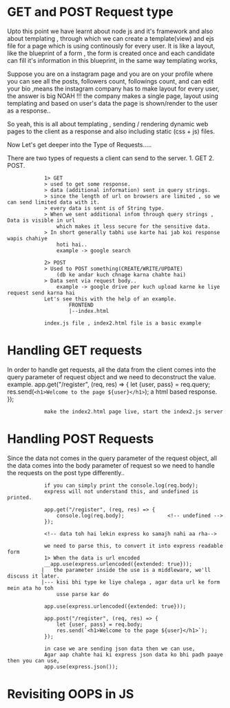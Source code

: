 # GET and POST Request type
Upto this point we have learnt about node js and it's framework and also about templating , through which we can create a template(view) and ejs file for a page which is using continously for every user.
It is like a layout, like the blueprint of a form , the form is created once and each candidate can fill it's information in this blueprint, in the same way templating works, 

Suppose you are on a instagram page and you are on your profile where you can see all the posts, followers count, followings count, and can edit your bio ,means the instagram company has to make layout for every user, the answer is big NOAH !!! the company makes a single page, layout using templating and based on user's data the page is shown/render to the user as a response..

So yeah, this is all about templating , sending / rendering dynamic web pages to the client as a response and also including static (css + js) files.

Now Let's get deeper into the Type of Requests.....

There are two types of requests a client can send to the server.
                1. GET  2. POST.

                1> GET
                > used to get some response.
                > data (additional information) sent in query strings.
                > since the length of url on browsers are limited , so we can send limited data with it.
                > every data is sent is of String type.
                > When we sent additional infom through query strings , Data is visible in url 
                    which makes it less secure for the sensitive data.
                > In short generally tabhi use karte hai jab koi response wapis chahiye 
                    hoti hai..
                    example -> google search

                2> POST 
                > Used to POST something(CREATE/WRITE/UPDATE)
                    (db ke andar kuch chnage karna chahte hai)
                > Data sent via request body..
                    example -> google drive per kuch upload karne ke liye request send karna hai
                Let's see this with the help of an example.
                        FRONTEND
                        |--index.html
                
                index.js file , index2.html file is a basic example 

# Handling GET requests
In order to handle get requests, all the data from the client comes into the query parameter of request object and we need to deconstruct the value.
                example.
                app.get("/register", (req, res) => {
                    let {user, pass} = req.query;
                    res.send(`<h1>Welcome to the page ${user}</h1>`);  a html based response.
                });

                make the index2.html page live, start the index2.js server

# Handling POST Requests
Since the data not comes in the query parameter of the request object, all the data comes into the body parameter of request so we need to handle the requests on the post type differently..

                if you can simply print the console.log(req.body);
                express will not understand this, and undefined is printed.

                app.get("/register", (req, res) => {
                    console.log(req.body);              <!-- undefined -->
                });
                
                <!-- data toh hai lekin express ko samajh nahi aa rha-->
                
                we need to parse this, to convert it into express readable form 
                1> When the data is url encoded
                __app.use(express.urlencoded({extended: true}));
               |   the parameter inside the use is a middleware, we'll discuss it later.
               |--- kisi bhi type ke liye chalega , agar data url ke form mein ata ho toh 
                    usse parse kar do   

                app.use(express.urlencoded({extended: true}));

                app.post("/register", (req, res) => {
                    let {user, pass} = req.body;
                    res.send(`<h1>Welcome to the page ${user}</h1>`);
                });

                in case we are sending json data then we can use,
                Agar aap chahte hai ki express json data ko bhi padh paaye then you can use,
                app.use(express.json()); 


# Revisiting OOPS in JS
